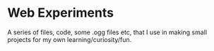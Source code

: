 # Web Experiments

A series of files, code, some .ogg files etc, that I use in making small projects for my own learning/curiosity/fun.